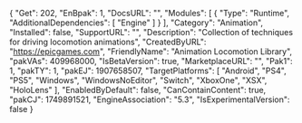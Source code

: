 {
    "Get": 202,
    "EnBpak": 1,
    "DocsURL": "",
    "Modules": [
        {
            "Type": "Runtime",
            "AdditionalDependencies": [
                "Engine"
            ]
        }
    ],
    "Category": "Animation",
    "Installed": false,
    "SupportURL": "",
    "Description": "Collection of techniques for driving locomotion animations",
    "CreatedByURL": "https://epicgames.com",
    "FriendlyName": "Animation Locomotion Library",
    "pakVAs": 409968000,
    "IsBetaVersion": true,
    "MarketplaceURL": "",
    "Pak1": 1,
    "pakTY": 1,
    "pakEJ": 1907658507,
    "TargetPlatforms": [
        "Android",
        "PS4",
        "PS5",
        "Windows",
        "WindowsNoEditor",
        "Switch",
        "XboxOne",
        "XSX",
        "HoloLens"
    ],
    "EnabledByDefault": false,
    "CanContainContent": true,
    "pakCJ": 1749891521,
    "EngineAssociation": "5.3",
    "IsExperimentalVersion": false
}

